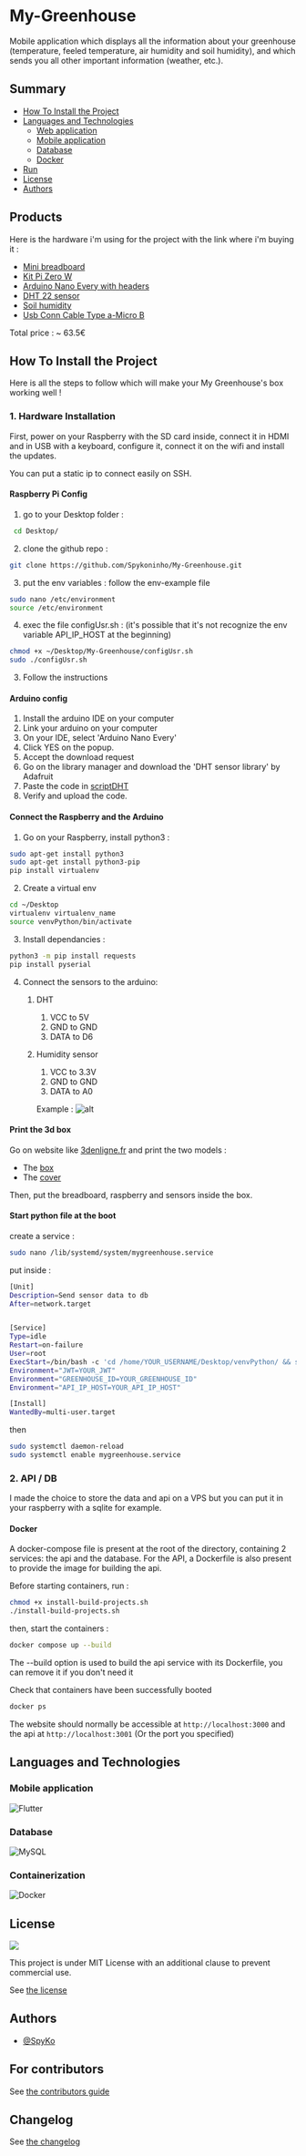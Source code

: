 # My-Greenhouse
Mobile application which displays all the information about your greenhouse (temperature, feeled temperature, air humidity and soil humidity), and which sends you all other important information (weather, etc.).

## Summary
- [How To Install the Project](#how-to-install-the-project)
- [Languages and Technologies](#languages-and-technologies)
   - [Web application](#Web-application)
   - [Mobile application](#Mobile-application)
   - [Database](#database)
   - [Docker](#docker)
- [Run](#run)
- [License](#license)
- [Authors](#authors)

## Products
Here is the hardware i'm using for the project with the link where i'm buying it :
- [Mini breadboard](https://fr.aliexpress.com/item/32614008350.html?spm=a2g0o.productlist.0.0.5dd7wwSAwwSAc0&mp=1&gatewayAdapt=glo2fra#nav-specification)
- [Kit Pi Zero W](https://www.kubii.com/fr/kits-nano-ordinateurs/2077-kit-pi-zero-w-kubii-3272496009509.html)
- [Arduino Nano Every with headers](https://store.arduino.cc/en-fr/products/arduino-nano-every-with-headers)
- [DHT 22 sensor](https://fr.aliexpress.com/item/1005005545184001.html?spm=a2g0o.productlist.main.9.7d1dszNGszNGfj&algo_pvid=09bab774-abe0-45ee-97b6-eded12b93e16&utparam-url=scene%3Asearch%7Cquery_from%3A)
- [Soil humidity](https://fr.aliexpress.com/item/1005004634714711.html?spm=a2g0o.productlist.main.11.78ff7dc2bByJCn&algo_pvid=4061f8f3-bbaf-43a1-b214-98e3392f1209&utparam-url=scene%3Asearch%7Cquery_from%3A)
- [Usb Conn Cable Type a-Micro B](https://www.amazon.fr/gp/product/B0093LID6K/ref=ewc_pr_img_1?smid=A1X6FK5RDHNB96&psc=1)

Total price : ~ 63.5€ 

## How To Install the Project
Here is all the steps to follow which will make your My Greenhouse's box working well !

### 1. Hardware Installation
First, power on your Raspberry with the SD card inside, connect it in HDMI and in USB with a keyboard, configure it, connect it on the wifi and install the updates.

You can put a static ip to connect easily on SSH.
#### Raspberry Pi Config
1. go to your Desktop folder : 
```bash
 cd Desktop/ 
 ```
2. clone the github repo :
```bash
git clone https://github.com/Spykoninho/My-Greenhouse.git
```
3. put the env variables : follow the env-example file
```bash
sudo nano /etc/environment
source /etc/environment
```
4. exec the file configUsr.sh : (it's possible that it's not recognize the env variable API_IP_HOST at the beginning)
```bash
chmod +x ~/Desktop/My-Greenhouse/configUsr.sh
sudo ./configUsr.sh
```
   3. Follow the instructions

#### Arduino config
1. Install the arduino IDE on your computer
2. Link your arduino on your computer
3. On your IDE, select 'Arduino Nano Every'
4. Click YES on the popup.
5. Accept the download request
6. Go on the library manager and download the 'DHT sensor library' by Adafruit
7. Paste the code in [scriptDHT](/scriptDHT.ino)
8. Verify and upload the code.

#### Connect the Raspberry and the Arduino
1. Go on your Raspberry, install python3 : 
```bash
sudo apt-get install python3
sudo apt-get install python3-pip
pip install virtualenv
```
2. Create a virtual env
```bash
cd ~/Desktop
virtualenv virtualenv_name
source venvPython/bin/activate
```
3. Install dependancies :
```bash
python3 -m pip install requests
pip install pyserial
```
4. Connect the sensors to the arduino:
   1. DHT
      1. VCC to 5V
      2. GND to GND
      3. DATA to D6
   2. Humidity sensor
      1. VCC to 3.3V
      2. GND to GND
      3. DATA to A0
 
      Example : 
![alt](./image_sensor_connection.jpg)

#### Print the 3d box
Go on website like [3denligne.fr](https://3denligne.fr/) and print the two models : 
- The [box](./mg_boite.stl)
- The [cover](./mg_couvercle.stl)

Then, put the breadboard, raspberry and sensors inside the box.

#### Start python file at the boot
create a service :
```bash
sudo nano /lib/systemd/system/mygreenhouse.service
```
put inside : 
```bash
[Unit]
Description=Send sensor data to db
After=network.target


[Service]
Type=idle
Restart=on-failure
User=root
ExecStart=/bin/bash -c 'cd /home/YOUR_USERNAME/Desktop/venvPython/ && source venvPython/bin/activate && cd /home/YOUR_USERNAME/Desktop/My-Greenhouse/ && python3 raspArduino.py'
Environment="JWT=YOUR_JWT"
Environment="GREENHOUSE_ID=YOUR_GREENHOUSE_ID"
Environment="API_IP_HOST=YOUR_API_IP_HOST"

[Install]
WantedBy=multi-user.target
```
then
```bash
sudo systemctl daemon-reload
sudo systemctl enable mygreenhouse.service
```
### 2. API / DB
I made the choice to store the data and api on a VPS but you can put it in your raspberry with a sqlite for example.

#### Docker
A docker-compose file is present at the root of the directory, containing 2 services: the api and the database. For the API, a Dockerfile is also present to provide the image for building the api.

Before starting containers, run : 
```bash
chmod +x install-build-projects.sh
./install-build-projects.sh
```
then, start the containers : 

```bash
docker compose up --build
```
The --build option is used to build the api service with its Dockerfile, you can remove it if you don't need it

Check that containers have been successfully booted

```bash
docker ps
```

The website should normally be accessible at `http://localhost:3000` and the api at `http://localhost:3001`
(Or the port you specified)

## Languages and Technologies

### Mobile application
![Flutter](https://img.shields.io/badge/Flutter-%2302569B.svg?style=for-the-badge&logo=Flutter&logoColor=white)

### Database 
![MySQL](https://img.shields.io/badge/mysql-4479A1.svg?style=for-the-badge&logo=mysql&logoColor=white)

### Containerization
![Docker](https://img.shields.io/badge/docker-%230db7ed.svg?style=for-the-badge&logo=docker&logoColor=white)

## License

<img src="https://img.shields.io/github/license/Ileriayo/markdown-badges?style=for-the-badge">

This project is under MIT License with an additional clause to prevent commercial use.

See [the license](./.github/LICENSE)

## Authors

- <a href="https://github.com/Spykoninho">@SpyKo</a>

## For contributors
See [the contributors guide](./.github/CONTRIBUTING.md)

## Changelog
See [the changelog](./.github/CHANGELOG.md)

